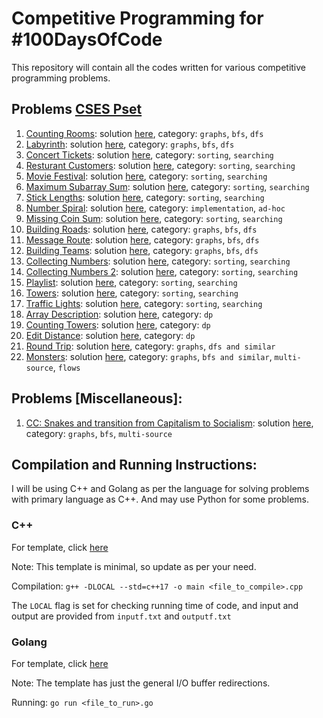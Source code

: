 # Competitive Programming for #100DaysOfCode

This repository will contain all the codes written for various competitive programming problems.

## Problems [CSES Pset](https://cses.fi/problemset/)

1. [Counting Rooms](https://cses.fi/problemset/task/1192): solution [here](/counting-rooms.cpp), category: `graphs`, `bfs`, `dfs`
2. [Labyrinth](https://cses.fi/problemset/task/1193): solution [here](/labyrinth.cpp), category: `graphs`, `bfs`, `dfs`
3. [Concert Tickets](https://cses.fi/problemset/task/1091): solution [here](/concert-tickets.cpp), category: `sorting`, `searching`
4. [Resturant Customers](https://cses.fi/problemset/task/1619): solution [here](/resturant-customers.cpp), category: `sorting`, `searching`
5. [Movie Festival](https://cses.fi/problemset/task/1629): solution [here](/movie-festival.cpp), category: `sorting`, `searching`
6. [Maximum Subarray Sum](https://cses.fi/problemset/task/1643): solution [here](/max-subarray-sum.cpp), category: `sorting`, `searching`
7. [Stick Lengths](https://cses.fi/problemset/task/1074): solution [here](/stick-lengths.cpp), category: `sorting`, `searching`
8. [Number Spiral](https://cses.fi/problemset/task/1071): solution [here](/number-spiral.cpp), category: `implementation`, `ad-hoc`
9. [Missing Coin Sum](https://cses.fi/problemset/task/2183): solution [here](/missing-coin-sum.cpp), category: `sorting`, `searching`
10. [Building Roads](https://cses.fi/problemset/task/1666): solution [here](/building-roads.cpp), category: `graphs`, `bfs`, `dfs`
11. [Message Route](https://cses.fi/problemset/task/1667): solution [here](/message-route.cpp), category: `graphs`, `bfs`, `dfs`
10. [Building Teams](https://cses.fi/problemset/task/1668): solution [here](/building-teams.cpp), category: `graphs`, `bfs`, `dfs`
11. [Collecting Numbers](https://cses.fi/problemset/task/2216): solution [here](/collecting-numbers.cpp), category: `sorting`, `searching`
12. [Collecting Numbers 2](https://cses.fi/problemset/task/2217): solution [here](/collecting-numbers-2.cpp), category: `sorting`, `searching`
13. [Playlist](https://cses.fi/problemset/task/1141): solution [here](/playlist.cpp), category: `sorting`, `searching`
14. [Towers](https://cses.fi/problemset/task/1073): solution [here](/towers.cpp), category: `sorting`, `searching`
15. [Traffic Lights](https://cses.fi/problemset/task/1163): solution [here](/traffic-lights.cpp), category: `sorting`, `searching`
16. [Array Description](https://cses.fi/problemset/task/1746): solution [here](/array-description.cpp), category: `dp`
17. [Counting Towers](https://cses.fi/problemset/task/2413): solution [here](/counting-towers.cpp), category: `dp`
18. [Edit Distance](https://cses.fi/problemset/task/1639): solution [here](/edit-distance.cpp), category: `dp`
19. [Round Trip](https://cses.fi/problemset/task/1669/): solution [here](/round-trip.cpp), category: `graphs`, `dfs and similar` 
20. [Monsters](https://cses.fi/problemset/task/1194): solution [here](/monsters.cpp), category: `graphs`, `bfs and similar`, `multi-source`, `flows`


## Problems [Miscellaneous]:

1. [CC: Snakes and transition from Capitalism to Socialism](https://www.codechef.com/problems/SNSOCIAL): solution [here](/code-chef/SNSOCIAL.cpp), category: `graphs`, `bfs`, `multi-source`

## Compilation and Running Instructions:

I will be using C++ and Golang as per the language for solving problems with primary language as C++. And may use Python for some problems.

### **C++**

For template, click [here](https://gist.github.com/mehrankamal/e4809a531045caf5445770fc6311982f)

Note: This template is minimal, so update as per your need.

Compilation: `g++ -DLOCAL --std=c++17 -o main <file_to_compile>.cpp`

The `LOCAL` flag is set for checking running time of code, and input and output are provided from `inputf.txt` and `outputf.txt`

### **Golang**

For template, click [here](https://gist.github.com/mehrankamal/e4809a531045caf5445770fc6311982f)

Note: The template has just the general I/O buffer redirections.

Running: `go run <file_to_run>.go`
